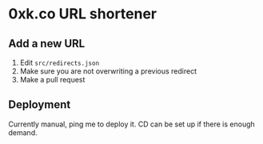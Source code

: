# 0xk.co URL shortener

## Add a new URL

1) Edit `src/redirects.json`
1) Make sure you are not overwriting a previous redirect
1) Make a pull request

## Deployment

Currently manual, ping me to deploy it. CD can be set up if there is enough demand.
